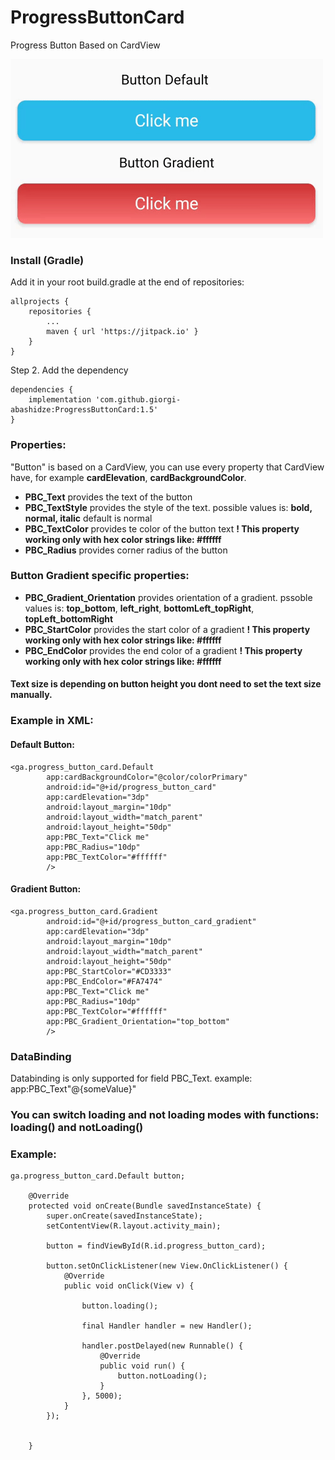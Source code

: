 # ProgressButtonCard
Progress Button Based on CardView

![](progresscardbutton.gif)

### Install (Gradle)
Add it in your root build.gradle at the end of repositories:
```
allprojects {
	repositories {
		...
		maven { url 'https://jitpack.io' }
	}
}
```
Step 2. Add the dependency
```
dependencies {
	implementation 'com.github.giorgi-abashidze:ProgressButtonCard:1.5'
}
```

### Properties:
"Button" is based on a CardView, you can use every property that
CardView have, for example **cardElevation**, **cardBackgroundColor**.

* **PBC_Text** provides the text of the button
* **PBC_TextStyle** provides the style of the text. possible values is: **bold, normal, italic** default is normal
* **PBC_TextColor** provides te color of the button text **! This property working only with hex color strings like: #ffffff**
* **PBC_Radius** provides corner radius of the button

### Button Gradient specific properties:
* **PBC_Gradient_Orientation** provides orientation of a gradient. pssoble values is: **top_bottom**, **left_right**, **bottomLeft_topRight**, **topLeft_bottomRight**
* **PBC_StartColor** provides the start color of a gradient **! This property working only with hex color strings like: #ffffff**
* **PBC_EndColor** provides the end color of a gradient **! This property working only with hex color strings like: #ffffff**

#### Text size is depending on button height you dont need to set the text size manually.

### Example in XML:
#### Default Button:
```
<ga.progress_button_card.Default
        app:cardBackgroundColor="@color/colorPrimary"
        android:id="@+id/progress_button_card"
        app:cardElevation="3dp"
        android:layout_margin="10dp"
        android:layout_width="match_parent"
        android:layout_height="50dp"
        app:PBC_Text="Click me"
        app:PBC_Radius="10dp"
        app:PBC_TextColor="#ffffff"
        />
```
#### Gradient Button:
```
<ga.progress_button_card.Gradient
        android:id="@+id/progress_button_card_gradient"
        app:cardElevation="3dp"
        android:layout_margin="10dp"
        android:layout_width="match_parent"
        android:layout_height="50dp"
        app:PBC_StartColor="#CD3333"
        app:PBC_EndColor="#FA7474"
        app:PBC_Text="Click me"
        app:PBC_Radius="10dp"
        app:PBC_TextColor="#ffffff"
        app:PBC_Gradient_Orientation="top_bottom"
        />
```

### DataBinding
Databinding is only supported for field PBC_Text. 
example: app:PBC_Text"@{someValue}"



### You can switch loading and not loading modes with functions: loading() and notLoading()
### Example:
```
ga.progress_button_card.Default button;

    @Override
    protected void onCreate(Bundle savedInstanceState) {
        super.onCreate(savedInstanceState);
        setContentView(R.layout.activity_main);

        button = findViewById(R.id.progress_button_card);

        button.setOnClickListener(new View.OnClickListener() {
            @Override
            public void onClick(View v) {

                button.loading();

                final Handler handler = new Handler();

                handler.postDelayed(new Runnable() {
                    @Override
                    public void run() {
                        button.notLoading();
                    }
                }, 5000);
            }
        });


    }
```

